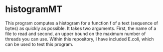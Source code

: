 # histogramMT

This program computes a histogram for a function f of a text (sequence of bytes) as quickly as possible.  It takes two arguments. First, the name of a file to read and second, an upper bound on the maximum number of threads you can use.  Within this repository, I have included E.coli, which can be used to test this program.
